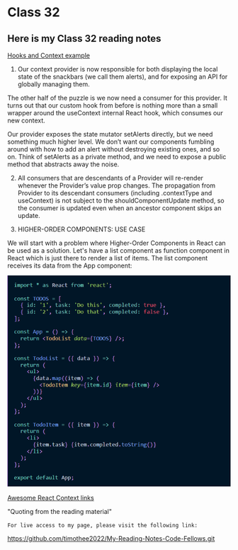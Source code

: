 # Class 32

## Here is my Class 32 reading notes

[Hooks and Context example](https://medium.com/swlh/snackbars-in-react-an-exercise-in-hooks-and-context-299b43fd2a2b)

1. Our context provider is now responsible for both displaying the local state of the snackbars (we call them alerts), and for exposing an API for globally managing them.

The other half of the puzzle is we now need a consumer for this provider. It turns out that our custom hook from before is nothing more than a small wrapper around the useContext internal React hook, which consumes our new context.

Our provider exposes the state mutator setAlerts directly, but we need something much higher level. We don’t want our components fumbling around with how to add an alert without destroying existing ones, and so on. Think of setAlerts as a private method, and we need to expose a public method that abstracts away the noise.

2. All consumers that are descendants of a Provider will re-render whenever the Provider’s value prop changes. The propagation from Provider to its descendant consumers (including .contextType and useContext) is not subject to the shouldComponentUpdate method, so the consumer is updated even when an ancestor component skips an update.

3. HIGHER-ORDER COMPONENTS: USE CASE

We will start with a problem where Higher-Order Components in React can be used as a solution. Let's have a list component as function component in React which is just there to render a list of items. The list component receives its data from the App component:

![](./Class%2032.PNG)

[Awesome React Context links](https://github.com/diegohaz/awesome-react-context)



"Quoting from the reading material"

    For live access to my page, please visit the following link:
<https://github.com/timothee2022/My-Reading-Notes-Code-Fellows.git>
